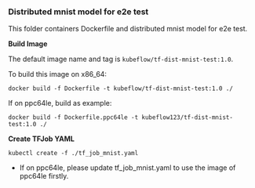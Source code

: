 ### Distributed mnist model for e2e test

This folder containers Dockerfile and distributed mnist model for e2e test.

**Build Image**

The default image name and tag is `kubeflow/tf-dist-mnist-test:1.0`.

To build this image on x86_64:
```shell
docker build -f Dockerfile -t kubeflow/tf-dist-mnist-test:1.0 ./
```
If on ppc64le, build as example:
```shell
docker build -f Dockerfile.ppc64le -t kubeflow123/tf-dist-mnist-test:1.0 ./
```

**Create TFJob YAML**

```
kubectl create -f ./tf_job_mnist.yaml
```
  * If on ppc64le, please update tf_job_mnist.yaml to use the image of ppc64le firstly.